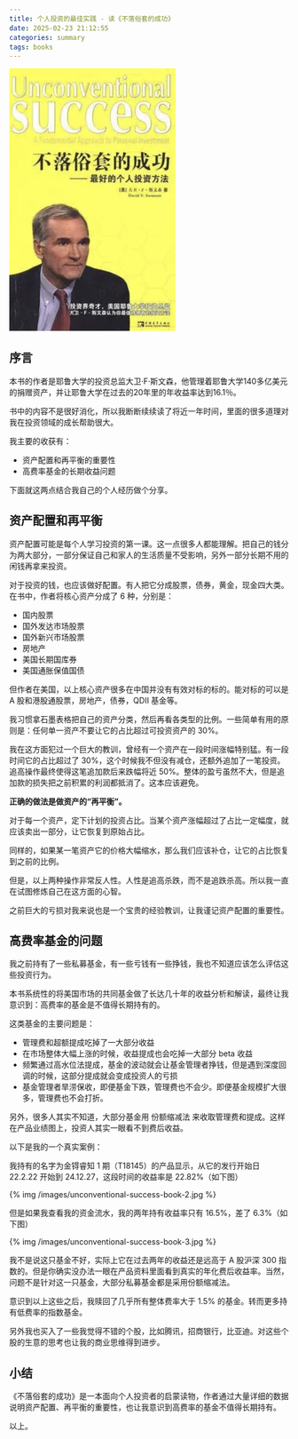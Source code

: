 ```yaml
---
title: 个人投资的最佳实践 - 读《不落俗套的成功》
date: 2025-02-23 21:12:55
categories: summary
tags: books
---
```


<img src="/images/unconventional-success-book-1.jpg" width="300px" />

## 序言

本书的作者是耶鲁大学的投资总监大卫·F·斯文森，他管理着耶鲁大学140多亿美元的捐赠资产，并让耶鲁大学在过去的20年里的年收益率达到16.1％。

书中的内容不是很好消化，所以我断断续续读了将近一年时间，里面的很多道理对我在投资领域的成长帮助很大。

我主要的收获有：

 - 资产配置和再平衡的重要性
 - 高费率基金的长期收益问题

下面就这两点结合我自己的个人经历做个分享。

## 资产配置和再平衡

资产配置可能是每个人学习投资的第一课。这一点很多人都能理解。把自己的钱分为两大部分，一部分保证自己和家人的生活质量不受影响，另外一部分长期不用的闲钱再拿来投资。

对于投资的钱，也应该做好配置。有人把它分成股票，债券，黄金，现金四大类。在书中，作者将核心资产分成了 6 种，分别是：

 - 国内股票
 - 国外发达市场股票
 - 国外新兴市场股票
 - 房地产
 - 美国长期国库券
 - 美国通胀保值国债

但作者在美国，以上核心资产很多在中国并没有有效对标的标的。能对标的可以是 A 股和港股通股票，房地产，债券，QDII 基金等。

我习惯拿石墨表格把自己的资产分类，然后再看各类型的比例。一些简单有用的原则是：任何单一资产不要让它的占比超过可投资资产的 30%。

我在这方面犯过一个巨大的教训，曾经有一个资产在一段时间涨幅特别猛。有一段时间它的占比超过了 30%，这个时候我不但没有减仓，还额外追加了一笔投资。追高操作最终使得这笔追加款后来跌幅将近 50%。整体的盈亏虽然不大，但是追加款的损失把之前积累的利润都抵消了。这本应该避免。

**正确的做法是做资产的“再平衡”。**

对于每一个资产，定下计划的投资占比。当某个资产涨幅超过了占比一定幅度，就应该卖出一部分，让它恢复到原始占比。

同样的，如果某一笔资产它的价格大幅缩水，那么我们应该补仓，让它的占比恢复到之前的比例。

但是，以上两种操作非常反人性。人性是追高杀跌，而不是追跌杀高。所以我一直在试图修炼自己在这方面的心智。

之前巨大的亏损对我来说也是一个宝贵的经验教训，让我谨记资产配置的重要性。

## 高费率基金的问题

我之前持有了一些私募基金，有一些亏钱有一些挣钱，我也不知道应该怎么评估这些投资行为。

本书系统性的将美国市场的共同基金做了长达几十年的收益分析和解读，最终让我意识到：高费率的基金是不值得长期持有的。

这类基金的主要问题是：

 - 管理费和超额提成吃掉了一大部分收益
 - 在市场整体大幅上涨的时候，收益提成也会吃掉一大部分 beta 收益
 - 频繁通过高水位法提成，基金的波动就会让基金管理者挣钱，但是遇到深度回调的时候，这部分提成就会变成投资人的亏损
 - 基金管理者旱涝保收，即便基金下跌，管理费也不会少。即便基金规模扩大很多，管理费也不会打折。

另外，很多人其实不知道，大部分基金用 份额缩减法 来收取管理费和提成。这样在产品业绩图上，投资人其实一眼看不到费后收益。

以下是我的一个真实案例：

我持有的名字为金锝睿知 1 期（T18145）的产品显示，从它的发行开始日 22.2.22 开始到 24.12.27，这段时间的收益率是 22.82%（如下图）

{% img /images/unconventional-success-book-2.jpg %}

但是如果我查看我的资金流水，我的两年持有收益率只有 16.5%，差了 6.3%（如下图）

{% img /images/unconventional-success-book-3.jpg %}

我不是说这只基金不好，实际上它在过去两年的收益还是远高于 A 股沪深 300 指数的。但是你确实没办法一眼在产品资料里面看到真实的年化费后收益率。当然，问题不是针对这一只基金，大部分私募基金都是采用份额缩减法。

意识到以上这些之后，我赎回了几乎所有整体费率大于 1.5% 的基金。转而更多持有低费率的指数基金。

另外我也买入了一些我觉得不错的个股，比如腾讯，招商银行，比亚迪。对这些个股的生意的思考也让我的商业思维得到进步。

## 小结

《不落俗套的成功》是一本面向个人投资者的启蒙读物，作者通过大量详细的数据说明资产配置、再平衡的重要性，也让我意识到高费率的基金不值得长期持有。

以上。
